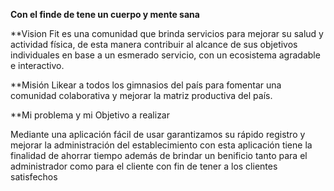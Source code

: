 **Con el finde de tene un cuerpo y mente sana**


**Vision
Fit es una comunidad que brinda servicios para mejorar su salud y actividad física, de esta manera contribuir al alcance de sus objetivos individuales en base a un esmerado servicio, con un ecosistema agradable e interactivo.

**Misión
Likear a todos los gimnasios del país para fomentar una comunidad colaborativa y mejorar la matriz productiva del país.
 
**Mi problema y mi Objetivo a realizar

 
Mediante una aplicación fácil de usar  garantizamos 
su rápido registro y mejorar la administración del 
establecimiento con esta aplicación tiene la finalidad 
de ahorrar tiempo además de brindar un benificio tanto 
para el administrador como para el cliente
con fin de tener a los clientes satisfechos 



